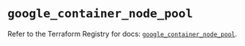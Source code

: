 # `google_container_node_pool`

Refer to the Terraform Registry for docs: [`google_container_node_pool`](https://registry.terraform.io/providers/hashicorp/google/5.42.0/docs/resources/container_node_pool).
